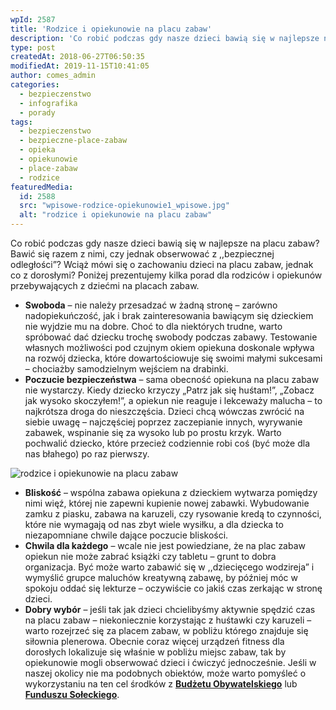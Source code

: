 ```yaml
---
wpId: 2587
title: 'Rodzice i opiekunowie na placu zabaw'
description: 'Co robić podczas gdy nasze dzieci bawią się w najlepsze na placu zabaw? Bawić się razem z nimi, czy jednak obserwować z ,,bezpiecznej odległości"? Wciąż mówi się o zachowaniu dzieci na placu zabaw, jednak co z dorosłymi? Poniżej prezentujemy kilka porad dla rodziców i opiekunów przebywających z dziećmi na placach zabaw. Swoboda &#8211; nie należy ...'
type: post
createdAt: 2018-06-27T06:50:35
modifiedAt: 2019-11-15T10:41:05
author: comes_admin
categories:
  - bezpieczenstwo
  - infografika
  - porady
tags:
  - bezpieczenstwo
  - bezpieczne-place-zabaw
  - opieka
  - opiekunowie
  - place-zabaw
  - rodzice
featuredMedia:
  id: 2588
  src: "wpisowe-rodzice-opiekunowie1_wpisowe.jpg"
  alt: "rodzice i opiekunowie na placu zabaw"
---
```



Co robić podczas gdy nasze dzieci bawią się w najlepsze na placu zabaw? Bawić się razem z nimi, czy jednak obserwować z ,,bezpiecznej odległości”? Wciąż mówi się o zachowaniu dzieci na placu zabaw, jednak co z dorosłymi? Poniżej prezentujemy kilka porad dla rodziców i opiekunów przebywających z dziećmi na placach zabaw.

*   **Swoboda** – nie należy przesadzać w żadną stronę – zarówno nadopiekuńczość, jak i brak zainteresowania bawiącym się dzieckiem nie wyjdzie mu na dobre. Choć to dla niektórych trudne, warto spróbować dać dziecku trochę swobody podczas zabawy. Testowanie własnych możliwości pod czujnym okiem opiekuna doskonale wpływa na rozwój dziecka, które dowartościowuje się swoimi małymi sukcesami – chociażby samodzielnym wejściem na drabinki.
*   **Poczucie bezpieczeństwa** – sama obecność opiekuna na placu zabaw nie wystarczy. Kiedy dziecko krzyczy „Patrz jak się huśtam!”, „Zobacz jak wysoko skoczyłem!”, a opiekun nie reaguje i lekceważy malucha – to najkrótsza droga do nieszczęścia. Dzieci chcą wówczas zwrócić na siebie uwagę – najczęściej poprzez zaczepianie innych, wyrywanie zabawek, wspinanie się za wysoko lub po prostu krzyk. Warto pochwalić dziecko, które przecież codziennie robi coś (być może dla nas błahego) po raz pierwszy.

![rodzice i opiekunowie na placu zabaw](@assets/images/posts/rodzice-i-opiekunowie-na-placu-zabaw/rodziceopiekunowie1-1.jpg)

*   **Bliskość** – wspólna zabawa opiekuna z dzieckiem wytwarza pomiędzy nimi więź, której nie zapewni kupienie nowej zabawki. Wybudowanie zamku z piasku, zabawa na karuzeli, czy rysowanie kredą to czynności, które nie wymagają od nas zbyt wiele wysiłku, a dla dziecka to niezapomniane chwile dające poczucie bliskości.
*   **Chwila dla każdego** – wcale nie jest powiedziane, że na plac zabaw opiekun nie może zabrać książki czy tabletu – grunt to dobra organizacja. Być może warto zabawić się w ,,dziecięcego wodzireja” i wymyślić grupce maluchów kreatywną zabawę, by później móc w spokoju oddać się lekturze – oczywiście co jakiś czas zerkając w stronę dzieci.
*   **Dobry wybór** – jeśli tak jak dzieci chcielibyśmy aktywnie spędzić czas na placu zabaw – niekoniecznie korzystając z huśtawki czy karuzeli – warto rozejrzeć się za placem zabaw, w pobliżu którego znajduje się siłownia plenerowa. Obecnie coraz więcej urządzeń fitness dla dorosłych lokalizuje się właśnie w pobliżu miejsc zabaw, tak by opiekunowie mogli obserwować dzieci i ćwiczyć jednocześnie. Jeśli w naszej okolicy nie ma podobnych obiektów, może warto pomyśleć o wykorzystaniu na ten cel środków z [**Budżetu Obywatelskiego**](http://budzetobywatelski.eu/) lub [**Funduszu Sołeckiego**](http://funduszsolecki.pl/).